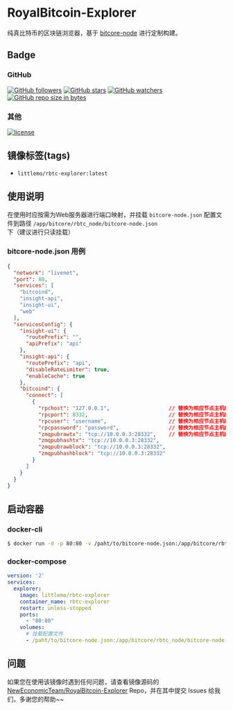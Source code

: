 # RoyalBitcoin-Explorer

纯真比特币的区块链浏览器，基于 [bitcore-node](https://github.com/bitpay/bitcore-node) 进行定制构建。

## Badge

### GitHub

[![GitHub followers](https://img.shields.io/github/followers/NewEconomicTeam.svg?label=github%20follow)](https://github.com/NewEconomicTeam/RoyalBitcoin-Explorer) [![GitHub stars](https://img.shields.io/github/stars/NewEconomicTeam/RoyalBitcoin-Explorer.svg?label=github%20stars)](https://github.com/NewEconomicTeam/RoyalBitcoin-Explorer) [![GitHub watchers](https://img.shields.io/github/watchers/NewEconomicTeam/RoyalBitcoin-Explorer.svg?label=github%20watch)](https://github.com/NewEconomicTeam/RoyalBitcoin-Explorer) [![GitHub repo size in bytes](https://img.shields.io/github/repo-size/NewEconomicTeam/RoyalBitcoin-Explorer.svg)](https://github.com/NewEconomicTeam/RoyalBitcoin-Explorer)

### 其他

[![license](https://img.shields.io/github/license/NewEconomicTeam/RoyalBitcoin-Explorer.svg)](https://github.com/NewEconomicTeam/RoyalBitcoin-Explorer)

## 镜像标签(tags)

- `littlemo/rbtc-explorer:latest`

## 使用说明

在使用时应按需为Web服务器进行端口映射，并挂载 `bitcore-node.json` 配置文件到路径 `/app/bitcore/rbtc_node/bitcore-node.json` 下（建议进行只读挂载）

### bitcore-node.json 用例

```json
{
  "network": "livenet",
  "port": 80,
  "services": [
    "bitcoind",
    "insight-api",
    "insight-ui",
    "web"
  ],
  "servicesConfig": {
    "insight-ui": {
      "routePrefix": "",
      "apiPrefix": "api"
    },
    "insight-api": {
      "routePrefix": "api",
      "disableRateLimiter": true,
      "enableCache": true
    },
    "bitcoind": {
      "connect": [
        {
          "rpchost": "127.0.0.1",                   // 替换为相应节点主机的IP地址
          "rpcport": 8332,                          // 替换为相应节点主机的RPC服务端口
          "rpcuser": "username",                    // 替换为相应节点主机的RPC用户名
          "rpcpassword": "password",                // 替换为相应节点主机的RPC密码
          "zmqpubrawtx": "tcp://10.0.0.3:28332",    // 替换为相应节点主机的ZMQ服务IP&端口，下同
          "zmqpubhashtx": "tcp://10.0.0.3:28332",
          "zmqpubrawblock": "tcp://10.0.0.3:28332",
          "zmqpubhashblock": "tcp://10.0.0.3:28332"
        }
      ]
    }
  }
}
```

## 启动容器

### docker-cli

```bash
$ docker run -d -p 80:80 -v /paht/to/bitcore-node.json:/app/bitcore/rbtc_node/bitcore-node.json --name rbtc-explorer littlemo/rbtc-explorer:latest
```

### docker-compose

```yml
version: '2'
services:
  explorer:
    image: littlemo/rbtc-explorer
    container_name: rbtc-explorer
    restart: unless-stopped
    ports:
      - "80:80"
    volumes:
      # 挂载配置文件
      - /paht/to/bitcore-node.json:/app/bitcore/rbtc_node/bitcore-node.json:ro
```

## 问题

如果您在使用该镜像时遇到任何问题，请查看镜像源码的 [NewEconomicTeam/RoyalBitcoin-Explorer](https://github.com/NewEconomicTeam/RoyalBitcoin-Explorer) Repo，并在其中提交 Issues 给我们，多谢您的帮助~~
